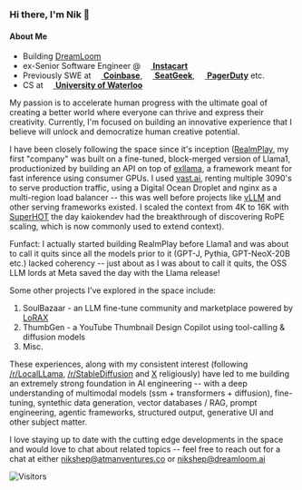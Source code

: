 
### Hi there, I'm Nik 👋

#### About Me
- Building [DreamLoom](https://dreamloom.ai)
- ex-Senior Software Engineer @ [<img src="https://www.instacart.com/assets/beetstrap/brand/2022/carrotlogo-1286c257354036d178c09e815906198eb7f012b8cdc4f6f8ec86d3e64d799a5b.png" width="14px" /> **Instacart**](https://instacart.com)
- Previously SWE at [<img src="https://startupstash.com/wp-content/uploads/2020/04/coinbase-logo.jpg" width="14px" /> **Coinbase**](https://coinbase.com), [<img src="https://seatgeek.com/images/sg-Spotlight.png" width="14px" /> **SeatGeek**](https://seatgeek.com), [<img src="https://avatars3.githubusercontent.com/u/766800?s=280&v=4" width="14px" /> **PagerDuty**](https://pagerduty.com) etc.
- CS at [<img src="https://upload.wikimedia.org/wikipedia/en/6/6e/University_of_Waterloo_seal.svg" width="14px" /> **University of Waterloo**](https://uwaterloo.ca)

My passion is to accelerate human progress with the ultimate goal of creating a better world where everyone can thrive and express their creativity. Currently, I'm focused on building an innovative experience that I believe will unlock and democratize human creative potential.

I have been closely following the space since it's inception ([RealmPlay](https://www.realmplay.ai/signin?redirect_url=https%3A%2F%2Fwww.realmplay.ai%2F), my first "company" was built on a fine-tuned, block-merged version of Llama1, productionized by building an API on top of [exllama](https://github.com/turboderp/exllama), a framework meant for fast inference using consumer GPUs. I used [vast.ai](https://vast.ai/), renting multiple 3090's to serve production traffic, using a Digital Ocean Droplet and nginx as a multi-region load balancer -- this was well before projects like [vLLM](https://github.com/vllm-project/vllm) and other serving frameworks existed. I scaled the context from 4K to 16K with [SuperHOT](https://kaiokendev.github.io/til) the day kaiokendev had the breakthrough of discovering RoPE scaling, which is now commonly used to extend context). 

Funfact: I actually started building RealmPlay before Llama1 and was about to call it quits since all the models prior to it (GPT-J, Pythia, GPT-NeoX-20B etc.) lacked coherency -- just about as I was about to call it quits, the OSS LLM lords at Meta saved the day with the Llama release!

Some other projects I've explored in the space include:
1. SoulBazaar - an LLM fine-tune community and marketplace powered by [LoRAX](https://github.com/predibase/lorax)
2. ThumbGen - a YouTube Thumbnail Design Copilot using tool-calling & diffusion models
3. Misc. 

These experiences, along with my consistent interest (following [/r/LocalLLama](https://www.reddit.com/r/LocalLLaMA/), [/r/StableDiffusion](https://www.reddit.com/r/StableDiffusion/) and [X](https://x.com/home) religiously) have led to me building an extremely strong foundation in AI engineering -- with a deep understanding of multimodal models (ssm + transformers + diffusion), fine-tuning, syntethic data generation, vector databases / RAG, prompt engineering, agentic frameworks, structured output, generative UI and other subject matter. 

I love staying up to date with the cutting edge developments in the space and would love to chat about related topics -- feel free to reach out for a chat at either nikshep@atmanventures.co or nikshep@dreamloom.ai

![Visitors](https://visitor-badge.laobi.icu/badge?page_id=nikshepsvn.nikshepsvn)
